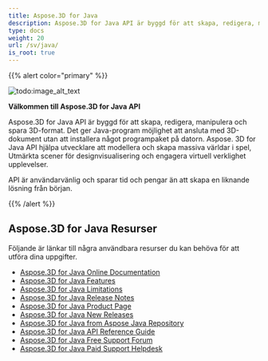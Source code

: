 ```yaml
---
title: Aspose.3D for Java
description: Aspose.3D for Java API är byggd för att skapa, redigera, manipulera och spara 3D-format. Det ger Java-program möjlighet att ansluta med 3D-dokument utan att installera något programpaket på datorn.
type: docs
weight: 20
url: /sv/java/
is_root: true
---
```

{{% alert color="primary" %}}

![todo:image_alt_text](home_1)

**Välkommen till Aspose.3D for Java API**

Aspose.3D for Java API är byggd för att skapa, redigera, manipulera och spara 3D-format. Det ger Java-program möjlighet att ansluta med 3D-dokument utan att installera något programpaket på datorn. Aspose. 3D for Java API hjälpa utvecklare att modellera och skapa massiva världar i spel, Utmärkta scener för designvisualisering och engagera virtuell verklighet upplevelser.

API är användarvänlig och sparar tid och pengar än att skapa en liknande lösning från början.

{{% /alert %}}


##  **Aspose.3D for Java Resurser**
Följande är länkar till några användbara resurser du kan behöva för att utföra dina uppgifter.

- [Aspose.3D for Java Online Documentation](/3d/java/)
- [Aspose.3D for Java Features](/3d/java/product-overview/#productoverview-richfeatures)
- [Aspose.3D for Java Limitations](/3d/java/installation/#installation-systemrequirements)
- [Aspose.3D for Java Release Notes](https://releases.aspose.com/3d/java/release-notes/)
- [Aspose.3D for Java Product Page](https://products.aspose.com/3d/java)
- [Aspose.3D for Java New Releases](https://releases.aspose.com/3d/java/)
- [Aspose.3D for Java from Aspose Java Repository](https://releases.aspose.com/java/repo/com/aspose/aspose-3d/)
- [Aspose.3D for Java API Reference Guide](https://reference.aspose.com/3d/java)
- [Aspose.3D for Java Free Support Forum](https://forum.aspose.com/c/3d)
- [Aspose.3D for Java Paid Support Helpdesk](https://helpdesk.aspose.com/)
